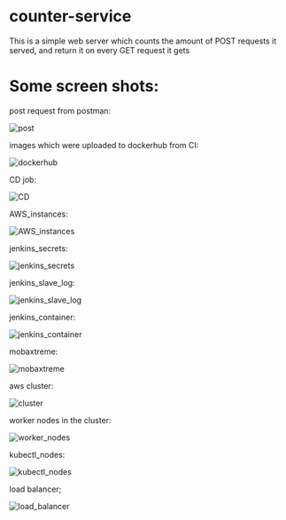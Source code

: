 # counter-service
This is a simple web server which counts the amount of POST requests it served, and return it on every GET request it gets

# Some screen shots:

post request from postman:

![post](https://user-images.githubusercontent.com/26749472/120029432-c2755580-bffe-11eb-9b93-d75ef20ee388.PNG)

images which were uploaded to dockerhub from CI:

![dockerhub](https://user-images.githubusercontent.com/26749472/120030838-a1adff80-c000-11eb-810d-1e7dd9b22e44.PNG)

CD job:

![CD](https://user-images.githubusercontent.com/26749472/120059475-81ab2a00-c05a-11eb-94e9-d6587689669a.PNG)

AWS_instances:

![AWS_instances](https://user-images.githubusercontent.com/26749472/120081663-64607500-c0c7-11eb-8b09-2574d8ee1851.PNG)

jenkins_secrets:

![jenkins_secrets](https://user-images.githubusercontent.com/26749472/120081687-7d692600-c0c7-11eb-9e89-1d3a9122e28a.PNG)

jenkins_slave_log:

![jenkins_slave_log](https://user-images.githubusercontent.com/26749472/120081690-81954380-c0c7-11eb-8fc0-84ea016ddb1d.PNG)

jenkins_container:

![jenkins_container](https://user-images.githubusercontent.com/26749472/120081727-b30e0f00-c0c7-11eb-9efb-e4a8d51054fb.PNG)

mobaxtreme:

![mobaxtreme](https://user-images.githubusercontent.com/26749472/120081729-b4d7d280-c0c7-11eb-8dd9-69fa127f3658.PNG)

aws cluster:

![cluster](https://user-images.githubusercontent.com/26749472/120239560-3b76e600-c267-11eb-9f28-12c758821a11.PNG)

worker nodes in the cluster:

![worker_nodes](https://user-images.githubusercontent.com/26749472/120239328-b7bcf980-c266-11eb-874f-67e76cae1d21.PNG)

kubectl_nodes:

![kubectl_nodes](https://user-images.githubusercontent.com/26749472/120081735-bb664a00-c0c7-11eb-81ec-393bf4654f36.PNG)

load balancer;

![load_balancer](https://user-images.githubusercontent.com/26749472/120081754-d6d15500-c0c7-11eb-9af0-409870f2b9ac.PNG)
